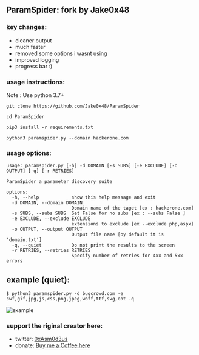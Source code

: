 ## ParamSpider: fork by Jake0x48

### key changes:

 - cleaner output
 - much faster
 - removed some options i wasnt using
 - improved logging
 - progress bar :)

  

### usage instructions:


Note : Use python 3.7+

```
git clone https://github.com/Jake0x48/ParamSpider
```
```
cd ParamSpider
```
```
pip3 install -r requirements.txt
```
```
python3 paramspider.py --domain hackerone.com
```


  

### usage options:

```
usage: paramspider.py [-h] -d DOMAIN [-s SUBS] [-e EXCLUDE] [-o OUTPUT] [-q] [-r RETRIES]

ParamSpider a parameter discovery suite

options:
  -h, --help            show this help message and exit
  -d DOMAIN, --domain DOMAIN
                        Domain name of the taget [ex : hackerone.com]
  -s SUBS, --subs SUBS  Set False for no subs [ex : --subs False ]
  -e EXCLUDE, --exclude EXCLUDE
                        extensions to exclude [ex --exclude php,aspx]
  -o OUTPUT, --output OUTPUT
                        Output file name [by default it is 'domain.txt']
  -q, --quiet           Do not print the results to the screen
  -r RETRIES, --retries RETRIES
                        Specify number of retries for 4xx and 5xx errors
```

## example (quiet):

```
$ python3 paramspider.py -d bugcrowd.com -e swf,gif,jpg,js,css,png,jpeg,woff,ttf,svg,eot -q
```

  ![example](https://user-images.githubusercontent.com/22352400/160432470-99e5eb14-94d5-46fd-a1c4-129a31d0eaa3.PNG) 
  

### support the riginal creator here:

- twitter: [0xAsm0d3us](https://twitter.com/0xAsm0d3us)
- donate: [Buy me a Coffee here](https://www.buymeacoffee.com/Asm0d3us)
